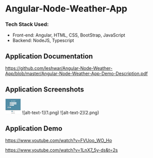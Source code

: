 # Angular-Node-Weather-App

### Tech Stack Used:
* Front-end: Angular, HTML, CSS, BootStrap, JavaScript
* Backend: NodeJS, Typescript

## Application Documentation
https://github.com/leshwar/Angular-Node-Weather-App/blob/master/Angular-Node-Weather-App-Demo-Description.pdf

## Application Screenshots

<img src="1.png" width = "50" height = "50">
![alt-text-1](1.png) ![alt-text-2](2.png)

## Application Demo
https://www.youtube.com/watch?v=FVUoo_WO_Ho

https://www.youtube.com/watch?v=1LnX7_5y-ds&t=2s


